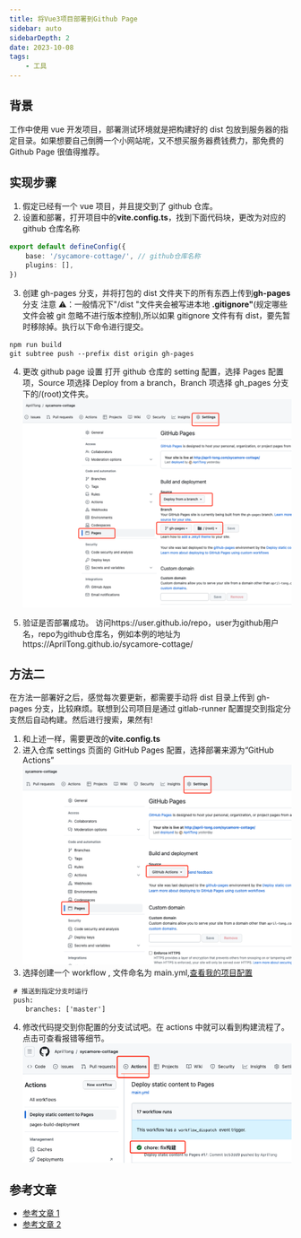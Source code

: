 ```yaml
---
title: 将Vue3项目部署到Github Page
sidebar: auto
sidebarDepth: 2
date: 2023-10-08
tags:
    - 工具
---
```


## 背景

工作中使用 vue 开发项目，部署测试环境就是把构建好的 dist 包放到服务器的指定目录。如果想要自己倒腾一个小网站呢，又不想买服务器费钱费力，那免费的 Github Page 很值得推荐。

## 实现步骤

1. 假定已经有一个 vue 项目，并且提交到了 github 仓库。
2. 设置和部署，打开项目中的**vite.config.ts**，找到下面代码块，更改为对应的 github 仓库名称

```ts
export default defineConfig({
    base: '/sycamore-cottage/', // github仓库名称
    plugins: [],
})
```

3. 创建 gh-pages 分支，并将打包的 dist 文件夹下的所有东西上传到**gh-pages**分支
   注意 ⚠️：一般情况下"/dist "文件夹会被写进本地 **.gitignore"**(规定哪些文件会被 git 忽略不进行版本控制),所以如果 gitignore 文件有有 dist，要先暂时移除掉。执行以下命令进行提交。

```shell
npm run build
git subtree push --prefix dist origin gh-pages
```

4. 更改 github page 设置
   打开 github 仓库的 setting 配置，选择 Pages 配置项，Source 项选择 Deploy from a branch，Branch 项选择 gh_pages 分支下的/(root)文件夹。
   ![如图所示](https://raw.githubusercontent.com/AprilTong/image/master/20231009162017.png)

5. 验证是否部署成功。
   访问https://user.github.io/repo，user为github用户名，repo为github仓库名，例如本例的地址为https://AprilTong.github.io/sycamore-cottage/

## 方法二

在方法一部署好之后，感觉每次要更新，都需要手动将 dist 目录上传到 gh-pages 分支，比较麻烦。联想到公司项目是通过 gitlab-runner 配置提交到指定分支然后自动构建。然后进行搜索，果然有!

1. 和上述一样，需要更改的**vite.config.ts**
2. 进入仓库 settings 页面的 GitHub Pages 配置，选择部署来源为“GitHub Actions”
   ![](https://raw.githubusercontent.com/AprilTong/image/master/20231009190059.png)
3. 选择创建一个 workflow , 文件命名为 main.yml,[查看我的项目配置](https://github.com/AprilTong/sycamore-cottage/blob/master/.github/workflows/main.yml)

```shell
 # 推送到指定分支时运行
 push:
    branches: ['master']

```

4. 修改代码提交到你配置的分支试试吧。在 actions 中就可以看到构建流程了。点击可查看报错等细节。
   ![](https://raw.githubusercontent.com/AprilTong/image/master/20231009190549.png)

## 参考文章

-   [参考文章 1](https://www.jianshu.com/p/1dabc3f7d6d0)
-   [参考文章 2](https://juejin.cn/post/7241473344469778489?from=search-suggest)
